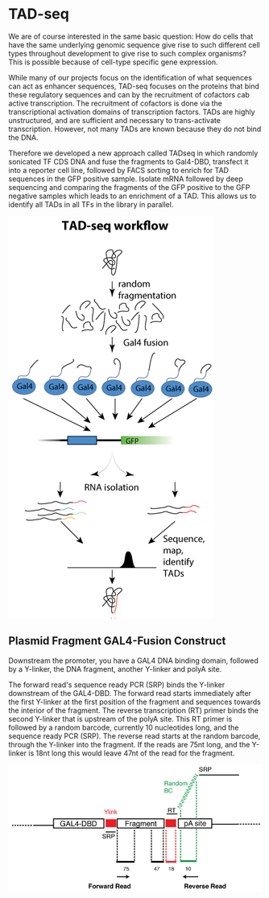 # TAD-seq

We are of course interested in the same basic question: 
How do cells that have the same underlying genomic sequence give rise to such different cell types throughout development to give rise to such complex organisms? 
This is possible because of cell-type specific gene expression.

While many of our projects focus on the identification of what sequences can act as enhancer sequences, TAD-seq focuses on the proteins that bind these regulatory 
sequences and can by the recruitment of cofactors cab active transcription. The recruitment of cofactors is done via the transcriptional activation domains of
transcription factors. TADs are highly unstructured, and are sufficient and necessary to trans-activate transcription. However, not many TADs are known because
they do not bind the DNA.

Therefore we developed a new approach called TADseq in which randomly sonicated TF CDS DNA and fuse the fragments to Gal4-DBD, transfect it into a reporter cell
line, followed by FACS sorting to enrich for TAD sequences in the GFP positive sample. Isolate mRNA followed by deep sequencing and comparing the fragments of the GFP
positive to the GFP negative samples which leads to an enrichment of a TAD. This allows us to identify all TADs in all TFs in the library in parallel.

![TAD-seq method](TAD-seq.jpg)	   

## Plasmid Fragment GAL4-Fusion Construct

Downstream the promoter, you have a GAL4 DNA binding domain, followed by a Y-linker, the DNA fragment, another Y-linker and polyA site.

The forward read's sequence ready PCR (SRP) binds the Y-linker downstream of the GAL4-DBD. The forward read starts immediately after the first Y-linker at the first
position of the fragment and sequences towards the interior of the fragment. The reverse transcription (RT) primer binds the second Y-linker that is upstream of the
polyA site. This RT primer is followed by a random barcode, currently 10 nucleotides long, and the sequence ready PCR (SRP). The reverse read starts at the random
barcode, through the Y-linker into the fragment. If the reads are 75nt long, and the Y-linker is 18nt long this would leave 47nt of the read for the fragment.

![Fragment GAL4-Fusion](tadReads.jpg)


## 







